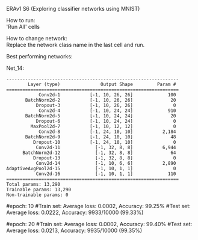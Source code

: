 ERAv1 S6 (Exploring classifier networks using MNIST)

How to run:\
'Run All' cells

How to change network:\
Replace the network class name in the last cell and run.

Best performing networks:

Net_14:
```
----------------------------------------------------------------
        Layer (type)               Output Shape         Param #
================================================================
            Conv2d-1           [-1, 10, 26, 26]             100
       BatchNorm2d-2           [-1, 10, 26, 26]              20
           Dropout-3           [-1, 10, 26, 26]               0
            Conv2d-4           [-1, 10, 24, 24]             910
       BatchNorm2d-5           [-1, 10, 24, 24]              20
           Dropout-6           [-1, 10, 24, 24]               0
         MaxPool2d-7           [-1, 10, 12, 12]               0
            Conv2d-8           [-1, 24, 10, 10]           2,184
       BatchNorm2d-9           [-1, 24, 10, 10]              48
          Dropout-10           [-1, 24, 10, 10]               0
           Conv2d-11             [-1, 32, 8, 8]           6,944
      BatchNorm2d-12             [-1, 32, 8, 8]              64
          Dropout-13             [-1, 32, 8, 8]               0
           Conv2d-14             [-1, 10, 6, 6]           2,890
AdaptiveAvgPool2d-15             [-1, 10, 1, 1]               0
           Conv2d-16             [-1, 10, 1, 1]             110
================================================================
Total params: 13,290
Trainable params: 13,290
Non-trainable params: 0
```

#epoch: 10
#Train set: Average loss: 0.0002, Accuracy: 99.25%
#Test set: Average loss: 0.0222, Accuracy: 9933/10000 (99.33%)

#epoch: 20
#Train set: Average loss: 0.0002, Accuracy: 99.40%
#Test set: Average loss: 0.0213, Accuracy: 9935/10000 (99.35%)



